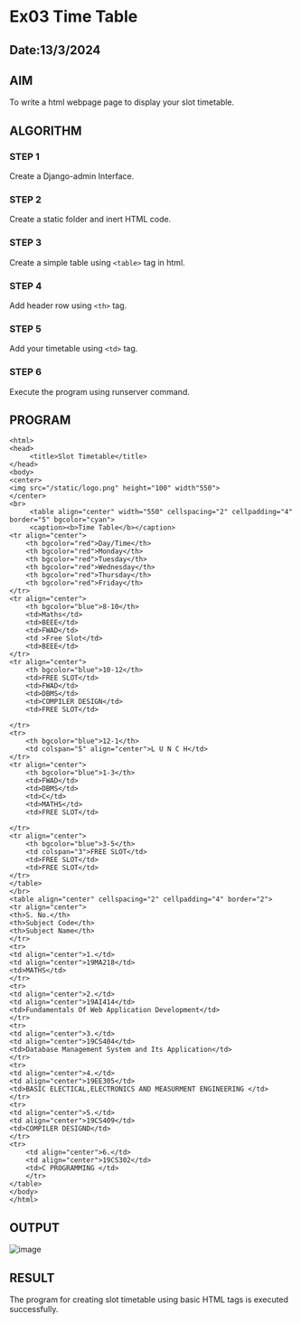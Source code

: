 # Ex03 Time Table
## Date:13/3/2024
## AIM
To write a html webpage page to display your slot timetable.

## ALGORITHM
### STEP 1
Create a Django-admin Interface.

### STEP 2
Create a static folder and inert HTML code.

### STEP 3
Create a simple table using ```<table>``` tag in html.

### STEP 4
Add header row using ```<th>``` tag.

### STEP 5
Add your timetable using ```<td>``` tag.

### STEP 6
Execute the program using runserver command.

## PROGRAM
```
<html>
<head>
     <title>Slot Timetable</title>
</head>
<body>
<center>
<img src="/static/logo.png" height="100" width"550">
</center>
<br>
     <table align="center" width="550" cellspacing="2" cellpadding="4" border="5" bgcolor="cyan">
     <caption><b>Time Table</b></caption>
<tr align="center">
	<th bgcolor="red">Day/Time</th>
	<th bgcolor="red">Monday</th>
	<th bgcolor="red">Tuesday</th>
	<th bgcolor="red">Wednesday</th>
	<th bgcolor="red">Thursday</th>
 	<th bgcolor="red">Friday</th>
</tr>
<tr align="center">
	<th bgcolor="blue">8-10</th>
	<td>Maths</td>
	<td>BEEE</td>
	<td>FWAD</td>
	<td >Free Slot</td>
    <td>BEEE</td>
</tr>
<tr align="center">
	<th bgcolor="blue">10-12</th>
	<td>FREE SLOT</td>
	<td>FWAD</td>
	<td>DBMS</td>
    <td>COMPILER DESIGN</td>
    <td>FREE SLOT</td>

</tr>
<tr>
	<th bgcolor="blue">12-1</th>
	<td colspan="5" align="center">L U N C H</td>
</tr>
<tr align="center">
	<th bgcolor="blue">1-3</th>
	<td>FWAD</td>
	<td>DBMS</td>
	<td>C</td>
    <td>MATHS</td>
    <td>FREE SLOT</td>

</tr>
<tr align="center">
	<th bgcolor="blue">3-5</th>
	<td colspan="3">FREE SLOT</td>
	<td>FREE SLOT</td>
    <td>FREE SLOT</td>
</tr>
</table>
</br>
<table align="center" cellspacing="2" cellpadding="4" border="2">
<tr align="center">
<th>S. No.</th>
<th>Subject Code</th>
<th>Subject Name</th>
</tr>
<tr>
<td align="center">1.</td>
<td align="center">19MA218</td>
<td>MATHS</td>
</tr>
<tr>
<td align="center">2.</td>
<td align="center">19AI414</td>
<td>Fundamentals Of Web Application Development</td>
</tr>
<tr>
<td align="center">3.</td>
<td align="center">19CS404</td>
<td>Database Management System and Its Application</td>
</tr>
<tr>
<td align="center">4.</td>
<td align="center">19EE305</td>
<td>BASIC ELECTICAL,ELECTRONICS AND MEASURMENT ENGINEERING </td>
</tr>
<tr>
<td align="center">5.</td>
<td align="center">19CS409</td>
<td>COMPILER DESIGND</td>
</tr>
<tr>
    <td align="center">6.</td>
    <td align="center">19CS302</td>
    <td>C PROGRAMMING </td>
    </tr>
</table>
</body>
</html>
```

## OUTPUT
![image](https://github.com/vishwa2005vasu/slot/assets/135954202/e2c0704f-b388-4fbf-90f7-38ecb055ad4c)


## RESULT
The program for creating slot timetable using basic HTML tags is executed successfully.
